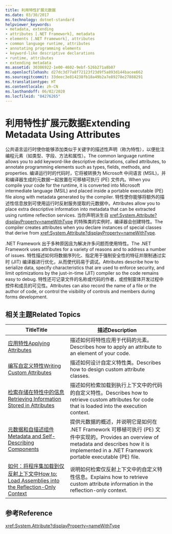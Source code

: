 ```yaml
---
title: 利用特性扩展元数据
ms.date: 03/30/2017
ms.technology: dotnet-standard
helpviewer_keywords:
- metadata, extending
- attributes [.NET Framework], metadata
- elements [.NET Framework], attributes
- common language runtime, attributes
- annotating programming elements
- keyword-like descriptive declarations
- runtime, attributes
- extending metadata
ms.assetid: 30386922-1e00-4602-9ebf-526b271a8b87
ms.openlocfilehash: d27dc3d77a8f72123f23d9f5a893d144bacee662
ms.sourcegitcommit: 33deec3e814238fb18a49b2a7e89278e27888291
ms.translationtype: HT
ms.contentlocale: zh-CN
ms.lasthandoff: 06/02/2020
ms.locfileid: "84276265"
---
```

# <a name="extending-metadata-using-attributes"></a><span data-ttu-id="ca996-102">利用特性扩展元数据</span><span class="sxs-lookup"><span data-stu-id="ca996-102">Extending Metadata Using Attributes</span></span>
<span data-ttu-id="ca996-103">公共语言运行时使你能够添加类似于关键字的描述性声明（称为特性），以便批注编程元素（如类型、字段、方法和属性）。</span><span class="sxs-lookup"><span data-stu-id="ca996-103">The common language runtime allows you to add keyword-like descriptive declarations, called attributes, to annotate programming elements such as types, fields, methods, and properties.</span></span> <span data-ttu-id="ca996-104">编译运行时的代码时，它将被转换为 Microsoft 中间语言 (MSIL)，并和编译器生成的元数据一起放置在可移植可执行 (PE) 文件内。</span><span class="sxs-lookup"><span data-stu-id="ca996-104">When you compile your code for the runtime, it is converted into Microsoft intermediate language (MSIL) and placed inside a portable executable (PE) file along with metadata generated by the compiler.</span></span> <span data-ttu-id="ca996-105">特性使你能够将额外的描述性信息放到可使用运行时反射服务提取的元数据中。</span><span class="sxs-lookup"><span data-stu-id="ca996-105">Attributes allow you to place extra descriptive information into metadata that can be extracted using runtime reflection services.</span></span> <span data-ttu-id="ca996-106">当你声明派生自 <xref:System.Attribute?displayProperty=nameWithType> 的特殊类的实例时，编译器会创建特性。</span><span class="sxs-lookup"><span data-stu-id="ca996-106">The compiler creates attributes when you declare instances of special classes that derive from <xref:System.Attribute?displayProperty=nameWithType>.</span></span>  
  
 <span data-ttu-id="ca996-107">.NET Framework 出于多种原因且为解决许多问题而使用特性。</span><span class="sxs-lookup"><span data-stu-id="ca996-107">The .NET Framework uses attributes for a variety of reasons and to address a number of issues.</span></span> <span data-ttu-id="ca996-108">特性描述如何将数据序列化、指定用于强制安全性的特征并限制通过实时 (JIT) 编译器进行优化，从而使代码易于调试。</span><span class="sxs-lookup"><span data-stu-id="ca996-108">Attributes describe how to serialize data, specify characteristics that are used to enforce security, and limit optimizations by the just-in-time (JIT) compiler so the code remains easy to debug.</span></span> <span data-ttu-id="ca996-109">特性还可记录文件的名称或代码的作者，或控制窗体开发过程中控件和成员的可见性。</span><span class="sxs-lookup"><span data-stu-id="ca996-109">Attributes can also record the name of a file or the author of code, or control the visibility of controls and members during forms development.</span></span>  
  
## <a name="related-topics"></a><span data-ttu-id="ca996-110">相关主题</span><span class="sxs-lookup"><span data-stu-id="ca996-110">Related Topics</span></span>  
  
|<span data-ttu-id="ca996-111">Title</span><span class="sxs-lookup"><span data-stu-id="ca996-111">Title</span></span>|<span data-ttu-id="ca996-112">描述</span><span class="sxs-lookup"><span data-stu-id="ca996-112">Description</span></span>|  
|-----------|-----------------|  
|[<span data-ttu-id="ca996-113">应用特性</span><span class="sxs-lookup"><span data-stu-id="ca996-113">Applying Attributes</span></span>](applying-attributes.md)|<span data-ttu-id="ca996-114">描述如何将特性应用于代码的元素。</span><span class="sxs-lookup"><span data-stu-id="ca996-114">Describes how to apply an attribute to an element of your code.</span></span>|  
|[<span data-ttu-id="ca996-115">编写自定义特性</span><span class="sxs-lookup"><span data-stu-id="ca996-115">Writing Custom Attributes</span></span>](writing-custom-attributes.md)|<span data-ttu-id="ca996-116">描述如何设计自定义特性类。</span><span class="sxs-lookup"><span data-stu-id="ca996-116">Describes how to design custom attribute classes.</span></span>|  
|[<span data-ttu-id="ca996-117">检索存储在特性中的信息</span><span class="sxs-lookup"><span data-stu-id="ca996-117">Retrieving Information Stored in Attributes</span></span>](retrieving-information-stored-in-attributes.md)|<span data-ttu-id="ca996-118">描述如何检索加载到执行上下文中的代码的自定义特性。</span><span class="sxs-lookup"><span data-stu-id="ca996-118">Describes how to retrieve custom attributes for code that is loaded into the execution context.</span></span>|  
|[<span data-ttu-id="ca996-119">元数据和自描述组件</span><span class="sxs-lookup"><span data-stu-id="ca996-119">Metadata and Self-Describing Components</span></span>](../metadata-and-self-describing-components.md)|<span data-ttu-id="ca996-120">提供元数据的概述，并说明它是如何在 .NET Framework 可移植可执行 (PE) 文件中实现的。</span><span class="sxs-lookup"><span data-stu-id="ca996-120">Provides an overview of metadata and describes how it is implemented in a .NET Framework portable executable (PE) file.</span></span>|  
|[<span data-ttu-id="ca996-121">如何：将程序集加载到仅反射上下文中</span><span class="sxs-lookup"><span data-stu-id="ca996-121">How to: Load Assemblies into the Reflection-Only Context</span></span>](../../framework/reflection-and-codedom/how-to-load-assemblies-into-the-reflection-only-context.md)|<span data-ttu-id="ca996-122">说明如何检索仅反射上下文中的自定义特性信息。</span><span class="sxs-lookup"><span data-stu-id="ca996-122">Explains how to retrieve custom attribute information in the reflection-only context.</span></span>|  
  
## <a name="reference"></a><span data-ttu-id="ca996-123">参考</span><span class="sxs-lookup"><span data-stu-id="ca996-123">Reference</span></span>  
 <xref:System.Attribute?displayProperty=nameWithType>

